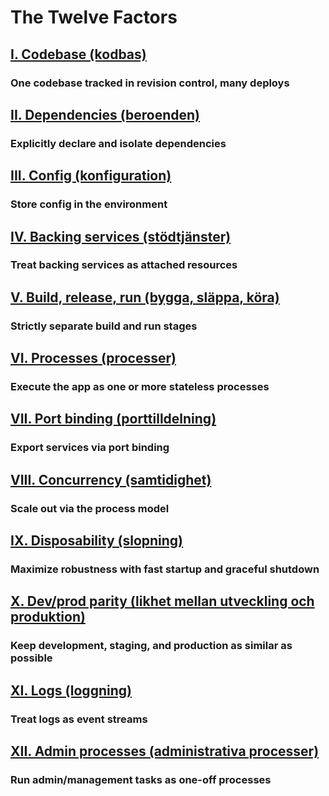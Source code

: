 The Twelve Factors
==================

## [I. Codebase (kodbas)](./codebase)
### One codebase tracked in revision control, many deploys

## [II. Dependencies (beroenden)](./dependencies)
### Explicitly declare and isolate dependencies

## [III. Config (konfiguration)](./config)
### Store config in the environment

## [IV. Backing services (stödtjänster)](./backing-services)
### Treat backing services as attached resources

## [V. Build, release, run (bygga, släppa, köra)](./build-release-run)
### Strictly separate build and run stages

## [VI. Processes (processer)](./processes)
### Execute the app as one or more stateless processes

## [VII. Port binding (porttilldelning)](./port-binding)
### Export services via port binding

## [VIII. Concurrency (samtidighet)](./concurrency)
### Scale out via the process model

## [IX. Disposability (slopning)](./disposability)
### Maximize robustness with fast startup and graceful shutdown

## [X. Dev/prod parity (likhet mellan utveckling och produktion)](./dev-prod-parity)
### Keep development, staging, and production as similar as possible

## [XI. Logs (loggning)](./logs)
### Treat logs as event streams

## [XII. Admin processes (administrativa processer)](./admin-processes)
### Run admin/management tasks as one-off processes
